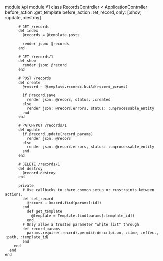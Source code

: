 module Api
module V1
class RecordsController < ApplicationController
before_action :get_template
before_action :set_record, only: [:show, :update, :destroy]

          # GET /records
          def index
            @records = @template.posts

            render json: @records
          end

          # GET /records/1
          def show
            render json: @record
          end

          # POST /records
          def create
            @record = @template.records.build(record_params)

            if @record.save
              render json: @record, status: :created
            else
              render json: @record.errors, status: :unprocessable_entity
            end
          end

          # PATCH/PUT /records/1
          def update
            if @record.update(record_params)
              render json: @record
            else
              render json: @record.errors, status: :unprocessable_entity
            end
          end

          # DELETE /records/1
          def destroy
            @record.destroy
          end

          private
            # Use callbacks to share common setup or constraints between actions.
            def set_record
              @record = Record.find(params[:id])
            end
              def get_template
                @template = Template.find(params[:template_id])
              end
            # Only allow a trusted parameter "white list" through.
            def record_params
              params.require(:record).permit(:description, :time, :effect, :path, :template_id)
            end
        end
      end
    end
